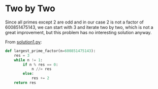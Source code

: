 # Two by Two

Since all primes except 2 are odd and in our case 2 is not a factor of 
600851475143, we can start with 3 and iterate two by two, which is not a 
great improvement, but this problem has no interesting solution anyway.

From [solution1.py](https://github.com/TurtleSmoke/Project-Euler/blob/main/problems/problem_0003/solution1.py):

```python
def largest_prime_factor(n=600851475143):
    res = 3
    while n != 1:
        if n % res == 0:
            n //= res
        else:
            res += 2
    return res
```